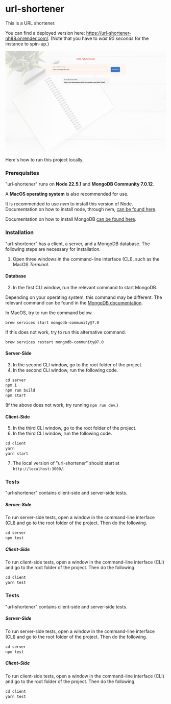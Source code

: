 # url-shortener

This is a URL shortener.

You can find a deployed version here: https://url-shortener-nh88.onrender.com/. (Note that you have to _wait 90 seconds_ for the instance to spin-up.)

![snapshot](/client/public/snapshot.png)

Here's how to run this project locally.

### Prerequisites

"url-shortener" runs on **Node 22.5.1** and **MongoDB Community 7.0.12**.

A **MacOS operating system** is also recommended for use.

It is recommended to use _nvm_ to install this version of Node. Documentation on how to install node, through nvm, [can be found here](https://github.com/nvm-sh/nvm?tab=readme-ov-file#installing-and-updating).

Documentation on how to install MongoDB [can be found here](https://www.mongodb.com/docs/manual/administration/install-community/).

### Installation

"url-shortener" has a client, a server, and a MongoDB database. The following steps are necessary for installation.

1. Open three windows in the command-line interface (CLI), such as the MacOS _Terminal_.

#### Database

2. In the first CLI window, run the relevant command to start MongoDB.

Depending on your operating system, this command may be different. The relevant command can be found in the [MongoDB documentation](https://www.mongodb.com/docs/manual/administration/install-community/).

In MacOS, try to run the command below.

```
brew services start mongodb-community@7.0
```

If this does not work, try to run this alternative command.

```
brew services restart mongodb-community@7.0
```

#### Server-Side

3. In the second CLI window, go to the root folder of the project.
4. In the second CLI window, run the following code.

```
cd server
npm i
npm run build
npm start
```

(If the above does not work, try running `npm run dev`.)

#### Client-Side

5. In the third CLI window, go to the root folder of the project.
6. In the third CLI window, run the following code.

```
cd client
yarn
yarn start
```

7. The local version of "url-shortener" should start at `http://localhost:3000/`.

### Tests

"url-shortener" contains client-side and server-side tests.

##### Server-Side

To run server-side tests, open a window in the command-line interface (CLI) and go to the root folder of the project. Then do the following.

```
cd server
npm test
```

##### Client-Side

To run client-side tests, open a window in the command-line interface (CLI) and go to the root folder of the project. Then do the following.

```
cd client
yarn test
```

### Tests

"url-shortener" contains client-side and server-side tests.

##### Server-Side

To run server-side tests, open a window in the command-line interface (CLI) and go to the root folder of the project. Then do the following.

```
cd server
npm test
```

##### Client-Side

To run client-side tests, open a window in the command-line interface (CLI) and go to the root folder of the project. Then do the following.

```
cd client
yarn test
```
